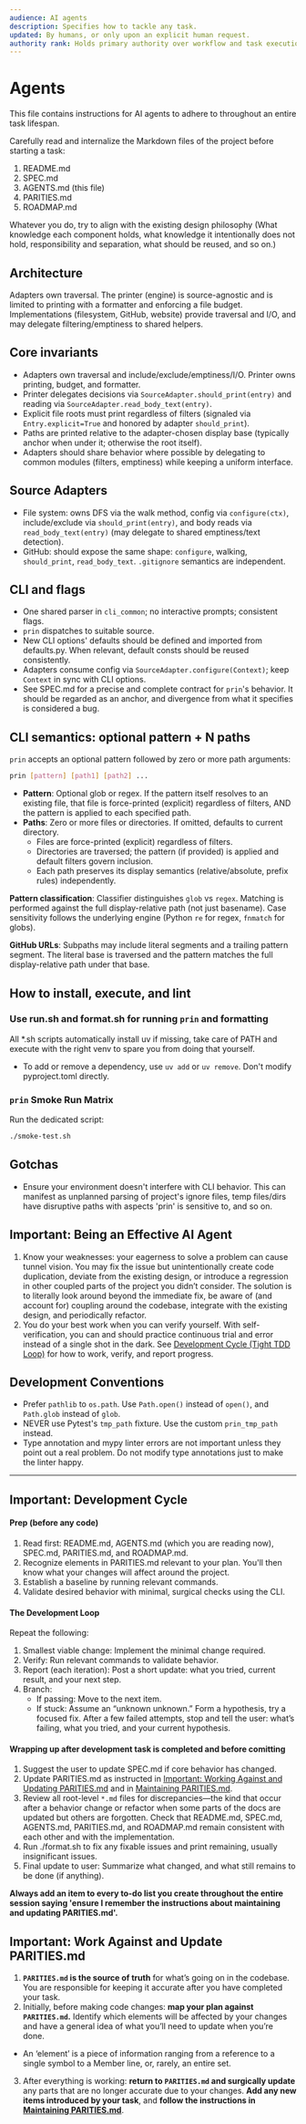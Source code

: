 ```yaml
---
audience: AI agents
description: Specifies how to tackle any task.
updated: By humans, or only upon an explicit human request.
authority rank: Holds primary authority over workflow and task execution.
---
```


# Agents

This file contains instructions for AI agents to adhere to throughout an entire task lifespan.

Carefully read and internalize the Markdown files of the project before starting a task:
1. README.md
2. SPEC.md
3. AGENTS.md (this file)
4. PARITIES.md
5. ROADMAP.md

Whatever you do, try to align with the existing design philosophy (What knowledge each component holds, what knowledge it intentionally does not hold, responsibility and separation, what should be reused, and so on.)

## Architecture

Adapters own traversal. The printer (engine) is source-agnostic and is limited to printing with a formatter and enforcing a file budget. Implementations (filesystem, GitHub, website) provide traversal and I/O, and may delegate filtering/emptiness to shared helpers.

## Core invariants
- Adapters own traversal and include/exclude/emptiness/I/O. Printer owns printing, budget, and formatter.
- Printer delegates decisions via `SourceAdapter.should_print(entry)` and reading via `SourceAdapter.read_body_text(entry)`.
- Explicit file roots must print regardless of filters (signaled via `Entry.explicit=True` and honored by adapter `should_print`).
- Paths are printed relative to the adapter-chosen display base (typically anchor when under it; otherwise the root itself).
- Adapters should share behavior where possible by delegating to common modules (filters, emptiness) while keeping a uniform interface.

## Source Adapters
- File system: owns DFS via the walk method, config via `configure(ctx)`, include/exclude via `should_print(entry)`, and body reads via `read_body_text(entry)` (may delegate to shared emptiness/text detection).
- GitHub: should expose the same shape: `configure`, walking, `should_print`, `read_body_text`. `.gitignore` semantics are independent.
 

## CLI and flags
- One shared parser in `cli_common`; no interactive prompts; consistent flags.
- `prin` dispatches to suitable source.
- New CLI options' defaults should be defined and imported from defaults.py. When relevant, default consts should be reused consistently.
- Adapters consume config via `SourceAdapter.configure(Context)`; keep `Context` in sync with CLI options.
- See SPEC.md for a precise and complete contract for `prin`'s behavior. It should be regarded as an anchor, and divergence from what it specifies is considered a bug.

## CLI semantics: optional pattern + N paths

`prin` accepts an optional pattern followed by zero or more path arguments:

```bash
prin [pattern] [path1] [path2] ...
```

- **Pattern**: Optional glob or regex. If the pattern itself resolves to an existing file, that file is force-printed (explicit) regardless of filters, AND the pattern is applied to each specified path.
- **Paths**: Zero or more files or directories. If omitted, defaults to current directory.
  - Files are force-printed (explicit) regardless of filters.
  - Directories are traversed; the pattern (if provided) is applied and default filters govern inclusion.
  - Each path preserves its display semantics (relative/absolute, prefix rules) independently.

**Pattern classification**: Classifier distinguishes `glob` vs `regex`. Matching is performed against the full display-relative path (not just basename). Case sensitivity follows the underlying engine (Python `re` for regex, `fnmatch` for globs).

**GitHub URLs**: Subpaths may include literal segments and a trailing pattern segment. The literal base is traversed and the pattern matches the full display-relative path under that base.

## How to install, execute, and lint

### Use run.sh and format.sh for running `prin` and formatting

All *.sh scripts automatically install uv if missing, take care of PATH and execute with the right venv to spare you from doing that yourself.

- To add or remove a dependency, use `uv add` or `uv remove`. Don't modify pyproject.toml directly.

### `prin` Smoke Run Matrix

Run the dedicated script:

```bash
./smoke-test.sh
```

## Gotchas
- Ensure your environment doesn't interfere with CLI behavior. This can manifest as unplanned parsing of project's ignore files, temp files/dirs have disruptive paths with aspects 'prin' is sensitive to, and so on.

## Important: Being an Effective AI Agent

1. Know your weaknesses: your eagerness to solve a problem can cause tunnel vision. You may fix the issue but unintentionally create code duplication, deviate from the existing design, or introduce a regression in other coupled parts of the project you didn’t consider. The solution is to literally look around beyond the immediate fix, be aware of (and account for) coupling around the codebase, integrate with the existing design, and periodically refactor.
2. You do your best work when you can verify yourself. With self-verification, you can and should practice continuous trial and error instead of a single shot in the dark. See [Development Cycle (Tight TDD Loop)](AGENTS.md) for how to work, verify, and report progress.

## Development Conventions

- Prefer `pathlib` to `os.path`. Use `Path.open()` instead of `open()`, and `Path.glob` instead of `glob`.
- NEVER use Pytest's `tmp_path` fixture. Use the custom `prin_tmp_path` instead.
- Type annotation and mypy linter errors are not important unless they point out a real problem. Do not modify type annotations just to make the linter happy.

---

## Important: Development Cycle

#### Prep (before any code)
1. Read first: README.md, AGENTS.md (which you are reading now), SPEC.md, PARITIES.md, and ROADMAP.md.
2. Recognize elements in PARITIES.md relevant to your plan. You'll then know what your changes will affect around the project.
3. Establish a baseline by running relevant commands.
4. Validate desired behavior with minimal, surgical checks using the CLI.

#### The Development Loop
Repeat the following:
1.	Smallest viable change: Implement the minimal change required.
2.	Verify: Run relevant commands to validate behavior.
3.	Report (each iteration): Post a short update: what you tried, current result, and your next step.
4.	Branch:
	- If passing: Move to the next item.
	- If stuck: Assume an “unknown unknown.” Form a hypothesis, try a focused fix. After a few failed attempts, stop and tell the user: what’s failing, what you tried, and your current hypothesis.

#### Wrapping up after development task is completed and before comitting
1. Suggest the user to update SPEC.md if core behavior has changed.
2. Update PARITIES.md as instructed in [Important: Working Against and Updating PARITIES.md](AGENTS.md) and in [Maintaining PARITIES.md](PARITIES.md).
3. Review all root-level `*.md` files for discrepancies—the kind that occur after a behavior change or refactor when some parts of the docs are updated but others are forgotten. Check that README.md, SPEC.md, AGENTS.md, PARITIES.md, and ROADMAP.md remain consistent with each other and with the implementation.
4. Run ./format.sh to fix any fixable issues and print remaining, usually insignificant issues.
5. Final update to user: Summarize what changed, and what still remains to be done (if anything).

**Always add an item to every to-do list you create throughout the entire session saying 'ensure I remember the instructions about maintaining and updating PARITIES.md'.**

## Important: Work Against and Update PARITIES.md

1. **`PARITIES.md` is the source of truth** for what’s going on in the codebase. You are responsible for keeping it accurate after you have completed your task.
2. Initially, before making code changes: **map your plan against `PARITIES.md`.** Identify which elements will be affected by your changes and have a general idea of what you’ll need to update when you’re done. 
* An ‘element’ is a piece of information ranging from a reference to a single symbol to a Member line, or, rarely, an entire set.
3. After everything is working: **return to `PARITIES.md` and surgically update** any parts that are no longer accurate due to your changes. **Add any new items introduced by your task**, and **follow the instructions in [Maintaining PARITIES.md](PARITIES.md)**.
